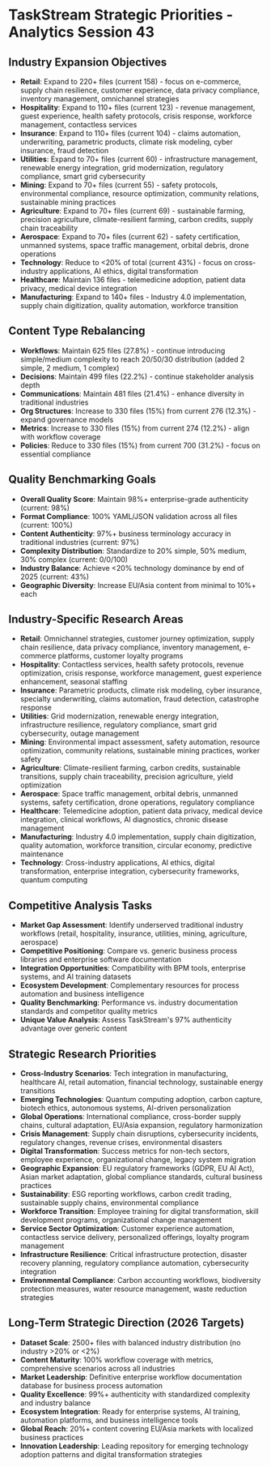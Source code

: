 # TaskStream Strategic Priorities - Analytics Session 43

## Industry Expansion Objectives
- **Retail**: Expand to 220+ files (current 158) - focus on e-commerce, supply chain resilience, customer experience, data privacy compliance, inventory management, omnichannel strategies
- **Hospitality**: Expand to 110+ files (current 123) - revenue management, guest experience, health safety protocols, crisis response, workforce management, contactless services
- **Insurance**: Expand to 110+ files (current 104) - claims automation, underwriting, parametric products, climate risk modeling, cyber insurance, fraud detection
- **Utilities**: Expand to 70+ files (current 60) - infrastructure management, renewable energy integration, grid modernization, regulatory compliance, smart grid cybersecurity
- **Mining**: Expand to 70+ files (current 55) - safety protocols, environmental compliance, resource optimization, community relations, sustainable mining practices
- **Agriculture**: Expand to 70+ files (current 69) - sustainable farming, precision agriculture, climate-resilient farming, carbon credits, supply chain traceability
- **Aerospace**: Expand to 70+ files (current 62) - safety certification, unmanned systems, space traffic management, orbital debris, drone operations
- **Technology**: Reduce to <20% of total (current 43%) - focus on cross-industry applications, AI ethics, digital transformation
- **Healthcare**: Maintain 136 files - telemedicine adoption, patient data privacy, medical device integration
- **Manufacturing**: Expand to 140+ files - Industry 4.0 implementation, supply chain digitization, quality automation, workforce transition

## Content Type Rebalancing
- **Workflows**: Maintain 625 files (27.8%) - continue introducing simple/medium complexity to reach 20/50/30 distribution (added 2 simple, 2 medium, 1 complex)
- **Decisions**: Maintain 499 files (22.2%) - continue stakeholder analysis depth
- **Communications**: Maintain 481 files (21.4%) - enhance diversity in traditional industries
- **Org Structures**: Increase to 330 files (15%) from current 276 (12.3%) - expand governance models
- **Metrics**: Increase to 330 files (15%) from current 274 (12.2%) - align with workflow coverage
- **Policies**: Reduce to 330 files (15%) from current 700 (31.2%) - focus on essential compliance

## Quality Benchmarking Goals
- **Overall Quality Score**: Maintain 98%+ enterprise-grade authenticity (current: 98%)
- **Format Compliance**: 100% YAML/JSON validation across all files (current: 100%)
- **Content Authenticity**: 97%+ business terminology accuracy in traditional industries (current: 97%)
- **Complexity Distribution**: Standardize to 20% simple, 50% medium, 30% complex (current: 0/0/100)
- **Industry Balance**: Achieve <20% technology dominance by end of 2025 (current: 43%)
- **Geographic Diversity**: Increase EU/Asia content from minimal to 10%+ each

## Industry-Specific Research Areas
- **Retail**: Omnichannel strategies, customer journey optimization, supply chain resilience, data privacy compliance, inventory management, e-commerce platforms, customer loyalty programs
- **Hospitality**: Contactless services, health safety protocols, revenue optimization, crisis response, workforce management, guest experience enhancement, seasonal staffing
- **Insurance**: Parametric products, climate risk modeling, cyber insurance, specialty underwriting, claims automation, fraud detection, catastrophe response
- **Utilities**: Grid modernization, renewable energy integration, infrastructure resilience, regulatory compliance, smart grid cybersecurity, outage management
- **Mining**: Environmental impact assessment, safety automation, resource optimization, community relations, sustainable mining practices, worker safety
- **Agriculture**: Climate-resilient farming, carbon credits, sustainable transitions, supply chain traceability, precision agriculture, yield optimization
- **Aerospace**: Space traffic management, orbital debris, unmanned systems, safety certification, drone operations, regulatory compliance
- **Healthcare**: Telemedicine adoption, patient data privacy, medical device integration, clinical workflows, AI diagnostics, chronic disease management
- **Manufacturing**: Industry 4.0 implementation, supply chain digitization, quality automation, workforce transition, circular economy, predictive maintenance
- **Technology**: Cross-industry applications, AI ethics, digital transformation, enterprise integration, cybersecurity frameworks, quantum computing

## Competitive Analysis Tasks
- **Market Gap Assessment**: Identify underserved traditional industry workflows (retail, hospitality, insurance, utilities, mining, agriculture, aerospace)
- **Competitive Positioning**: Compare vs. generic business process libraries and enterprise software documentation
- **Integration Opportunities**: Compatibility with BPM tools, enterprise systems, and AI training datasets
- **Ecosystem Development**: Complementary resources for process automation and business intelligence
- **Quality Benchmarking**: Performance vs. industry documentation standards and competitor quality metrics
- **Unique Value Analysis**: Assess TaskStream's 97% authenticity advantage over generic content

## Strategic Research Priorities
- **Cross-Industry Scenarios**: Tech integration in manufacturing, healthcare AI, retail automation, financial technology, sustainable energy transitions
- **Emerging Technologies**: Quantum computing adoption, carbon capture, biotech ethics, autonomous systems, AI-driven personalization
- **Global Operations**: International compliance, cross-border supply chains, cultural adaptation, EU/Asia expansion, regulatory harmonization
- **Crisis Management**: Supply chain disruptions, cybersecurity incidents, regulatory changes, revenue crises, environmental disasters
- **Digital Transformation**: Success metrics for non-tech sectors, employee experience, organizational change, legacy system migration
- **Geographic Expansion**: EU regulatory frameworks (GDPR, EU AI Act), Asian market adaptation, global compliance standards, cultural business practices
- **Sustainability**: ESG reporting workflows, carbon credit trading, sustainable supply chains, environmental compliance
- **Workforce Transition**: Employee training for digital transformation, skill development programs, organizational change management
- **Service Sector Optimization**: Customer experience automation, contactless service delivery, personalized offerings, loyalty program management
- **Infrastructure Resilience**: Critical infrastructure protection, disaster recovery planning, regulatory compliance automation, cybersecurity integration
- **Environmental Compliance**: Carbon accounting workflows, biodiversity protection measures, water resource management, waste reduction strategies

## Long-Term Strategic Direction (2026 Targets)
- **Dataset Scale**: 2500+ files with balanced industry distribution (no industry >20% or <2%)
- **Content Maturity**: 100% workflow coverage with metrics, comprehensive scenarios across all industries
- **Market Leadership**: Definitive enterprise workflow documentation database for business process automation
- **Quality Excellence**: 99%+ authenticity with standardized complexity and industry balance
- **Ecosystem Integration**: Ready for enterprise systems, AI training, automation platforms, and business intelligence tools
- **Global Reach**: 20%+ content covering EU/Asia markets with localized business practices
- **Innovation Leadership**: Leading repository for emerging technology adoption patterns and digital transformation strategies